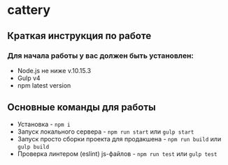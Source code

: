# cattery
## Краткая инструкция по работе
### Для начала работы у вас должен быть установлен:
* Node.js не ниже v.10.15.3
* Gulp v4
* npm latest version
## Основные команды для работы
* Установка - `npm i`
* Запуск локального сервера - `npm run start` или `gulp start`
* Запуск просто сборки проекта для продакшена - `npm run build` или `gulp build`
* Проверка линтером (eslint) js-файлов - `npm run test` или `gulp test`
